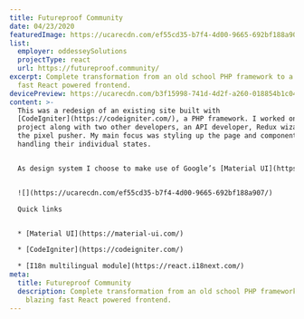 ```yaml
---
title: Futureproof Community
date: 04/23/2020
featuredImage: https://ucarecdn.com/ef55cd35-b7f4-4d00-9665-692bf188a907/
list:
  employer: oddesseySolutions
  projectType: react
  url: https://futureproof.community/
excerpt: Complete transformation from an old school PHP framework to a blazing
  fast React powered frontend.
devicePreview: https://ucarecdn.com/b3f15998-741d-4d2f-a260-018854b1c047/
content: >-
  This was a redesign of an existing site built with
  [CodeIgniter](https://codeigniter.com/), a PHP framework. I worked on this
  project along with two other developers, an API developer, Redux wizard and me
  the pixel pusher. My main focus was styling up the page and components and
  handling their individual states.


  As design system I choose to make use of Google’s [Material UI](https://material-ui.com/). This design system speared me the hassle of developing all kinds of basic components and behaviours. This UI system was new to me but was very worthwhile using.


  ![](https://ucarecdn.com/ef55cd35-b7f4-4d00-9665-692bf188a907/)

  Quick links


  * [Material UI](https://material-ui.com/)

  * [CodeIgniter](https://codeigniter.com/)

  * [I18n multilingual module](https://react.i18next.com/)
meta:
  title: Futureproof Community
  description: Complete transformation from an old school PHP framework to a
    blazing fast React powered frontend.
---
```

